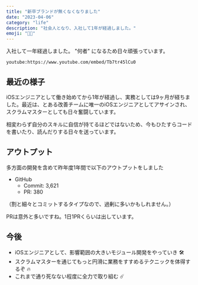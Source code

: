 ```yaml
---
title: "新卒ブランドが無くなくなりました"
date: "2023-04-06"
category: "life"
description: "社会人となり、入社して1年が経過しました。"
emoji: "👨‍💻"
---
```


入社して一年経過しました。 "何者" になるため日々頑張っています。

`youtube:https://www.youtube.com/embed/Tb7tr45lCu0`

## 最近の様子

iOSエンジニアとして働き始めてから1年が経過し、実務としては9ヶ月が経ちました。最近は、とある改善チームに唯一のiOSエンジニアとしてアサインされ、スクラムマスターとしても日々奮闘しています。

相変わらず自分のスキルに自信が持てるほどではないため、今もひたすらコードを書いたり、読んだりする日々を送っています。

## アウトプット

多方面の開発を含めて昨年度1年間で以下のアウトプットをしました

- GitHub
  - Commit: 3,621
  - PR: 380

（割と細々とコミットするタイプなので、過剰に多いかもしれません。）

PRは意外と多いですね。1日1PRくらいは出しています。

## 今後

- iOSエンジニアとして、影響範囲の大きいモジュール開発をやっていき 🛠️
- スクラムマスターを通じてもっと円滑に業務をすすめるテクニックを体得するぞ 🔥
- これまで通り死なない程度に全力で取り組む ☄️
